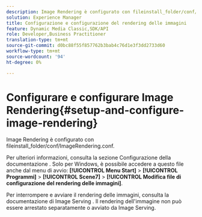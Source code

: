 ```yaml
---
description: Image Rendering è configurato con fileinstall_folder/conf/ImageRendering.conf.
solution: Experience Manager
title: Configurazione e configurazione del rendering delle immagini
feature: Dynamic Media Classic,SDK/API
role: Developer,Business Practitioner
translation-type: tm+mt
source-git-commit: d0bc88f55f857762b3bab4c76d1e3f3dd2733d60
workflow-type: tm+mt
source-wordcount: '94'
ht-degree: 0%

---
```



# Configurare e configurare Image Rendering{#setup-and-configure-image-rendering}

Image Rendering è configurato con fileinstall_folder/conf/ImageRendering.conf.

Per ulteriori informazioni, consulta la sezione Configurazione della documentazione . Solo per Windows, è possibile accedere a questo file anche dal menu di avvio: **[!UICONTROL Menu Start]** > **[!UICONTROL Programmi]** > **[!UICONTROL Scene7]** > **[!UICONTROL Modifica file di configurazione del rendering delle immagini]**.

Per interrompere e avviare il rendering delle immagini, consulta la documentazione di Image Serving . Il rendering dell&#39;immagine non può essere arrestato separatamente o avviato da Image Serving.
